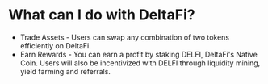 # What can I do with DeltaFi?

* Trade Assets - Users can swap any combination of two tokens efficiently on DeltaFi.
* Earn Rewards - You can earn a profit by staking DELFI, DeltaFi's Native Coin. Users will also be incentivized with DELFI through liquidity mining, yield farming and referrals.
